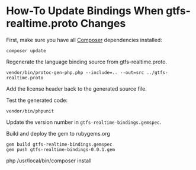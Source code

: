# How-To Update Bindings When gtfs-realtime.proto Changes

First, make sure you have all [Composer](https://getcomposer.org/) dependencies installed:

```
composer update
```

Regenerate the language binding source from gtfs-realtime.proto.

```
vendor/bin/protoc-gen-php.php --include=.. --out=src ../gtfs-realtime.proto
```

Add the license header back to the generated source file.

Test the generated code:

```
vendor/bin/phpunit
````

Update the version number in `gtfs-realtime-bindings.gemspec`.

Build and deploy the gem to rubygems.org

```
gem build gtfs-realtime-bindings.gemspec
gem push gtfs-realtime-bindings-0.0.1.gem
```


php /usr/local/bin/composer install
